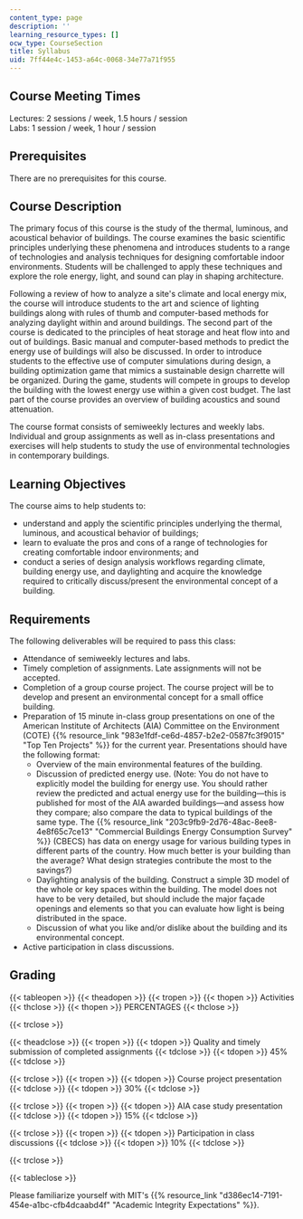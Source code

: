 ```yaml
---
content_type: page
description: ''
learning_resource_types: []
ocw_type: CourseSection
title: Syllabus
uid: 7ff44e4c-1453-a64c-0068-34e77a71f955
---
```


Course Meeting Times
--------------------

Lectures: 2 sessions / week, 1.5 hours / session  
Labs: 1 session / week, 1 hour / session

Prerequisites
-------------

There are no prerequisites for this course.

Course Description
------------------

The primary focus of this course is the study of the thermal, luminous, and acoustical behavior of buildings. The course examines the basic scientific principles underlying these phenomena and introduces students to a range of technologies and analysis techniques for designing comfortable indoor environments. Students will be challenged to apply these techniques and explore the role energy, light, and sound can play in shaping architecture.

Following a review of how to analyze a site's climate and local energy mix, the course will introduce students to the art and science of lighting buildings along with rules of thumb and computer-based methods for analyzing daylight within and around buildings. The second part of the course is dedicated to the principles of heat storage and heat flow into and out of buildings. Basic manual and computer-based methods to predict the energy use of buildings will also be discussed. In order to introduce students to the effective use of computer simulations during design, a building optimization game that mimics a sustainable design charrette will be organized. During the game, students will compete in groups to develop the building with the lowest energy use within a given cost budget. The last part of the course provides an overview of building acoustics and sound attenuation.

The course format consists of semiweekly lectures and weekly labs. Individual and group assignments as well as in-class presentations and exercises will help students to study the use of environmental technologies in contemporary buildings.

Learning Objectives
-------------------

The course aims to help students to:

*   understand and apply the scientific principles underlying the thermal, luminous, and acoustical behavior of buildings;
*   learn to evaluate the pros and cons of a range of technologies for creating comfortable indoor environments; and
*   conduct a series of design analysis workflows regarding climate, building energy use, and daylighting and acquire the knowledge required to critically discuss/present the environmental concept of a building.

Requirements
------------

The following deliverables will be required to pass this class:

*   Attendance of semiweekly lectures and labs.
*   Timely completion of assignments. Late assignments will not be accepted.
*   Completion of a group course project. The course project will be to develop and present an environmental concept for a small office building.
*   Preparation of 15 minute in-class group presentations on one of the American Institute of Architects (AIA) Committee on the Environment (COTE) {{% resource_link "983e1fdf-ce6d-4857-b2e2-0587fc3f9015" "Top Ten Projects" %}} for the current year. Presentations should have the following format:
    *   Overview of the main environmental features of the building.
    *   Discussion of predicted energy use. (Note: You do not have to explicitly model the building for energy use. You should rather review the predicted and actual energy use for the building—this is published for most of the AIA awarded buildings—and assess how they compare; also compare the data to typical buildings of the same type. The {{% resource_link "203c9fb9-2d76-48ac-8ee8-4e8f65c7ce13" "Commercial Buildings Energy Consumption Survey" %}} (CBECS) has data on energy usage for various building types in different parts of the country. How much better is your building than the average? What design strategies contribute the most to the savings?)
    *   Daylighting analysis of the building. Construct a simple 3D model of the whole or key spaces within the building. The model does not have to be very detailed, but should include the major façade openings and elements so that you can evaluate how light is being distributed in the space.
    *   Discussion of what you like and/or dislike about the building and its environmental concept.
*   Active participation in class discussions.

Grading
-------

{{< tableopen >}}
{{< theadopen >}}
{{< tropen >}}
{{< thopen >}}
Activities
{{< thclose >}}
{{< thopen >}}
PERCENTAGES
{{< thclose >}}

{{< trclose >}}

{{< theadclose >}}
{{< tropen >}}
{{< tdopen >}}
Quality and timely submission of completed assignments
{{< tdclose >}}
{{< tdopen >}}
45%
{{< tdclose >}}

{{< trclose >}}
{{< tropen >}}
{{< tdopen >}}
Course project presentation
{{< tdclose >}}
{{< tdopen >}}
30%
{{< tdclose >}}

{{< trclose >}}
{{< tropen >}}
{{< tdopen >}}
AIA case study presentation
{{< tdclose >}}
{{< tdopen >}}
15%
{{< tdclose >}}

{{< trclose >}}
{{< tropen >}}
{{< tdopen >}}
Participation in class discussions
{{< tdclose >}}
{{< tdopen >}}
10%
{{< tdclose >}}

{{< trclose >}}

{{< tableclose >}}

Please familiarize yourself with MIT's {{% resource_link "d386ec14-7191-454e-a1bc-cfb4dcaabd4f" "Academic Integrity Expectations" %}}.